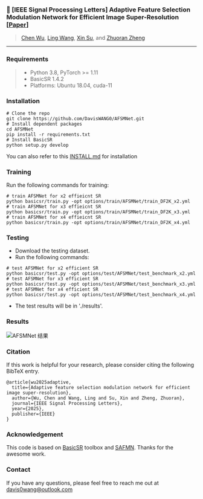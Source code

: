 ### 📖 [IEEE Signal Processing Letters] Adaptive Feature Selection Modulation Network for Efficient Image Super-Resolution [[Paper](https://ieeexplore.ieee.org/document/10909534)] <br>

> [Chen Wu](https://github.com/5chen), [Ling Wang](https://daviswang0.github.io/), [Xin Su](https://ieeexplore.ieee.org/author/37090018587), and [Zhuoran Zheng](https://scholar.google.com.hk/citations?user=pXzPL-sAAAAJ&hl=zh-CN) <br>

---
### Requirements
> - Python 3.8, PyTorch >= 1.11
> - BasicSR 1.4.2
> - Platforms: Ubuntu 18.04, cuda-11

### Installation
```
# Clone the repo
git clone https://github.com/DavisWANG0/AFSMNet.git
# Install dependent packages
cd AFSMNet
pip install -r requirements.txt
# Install BasicSR
python setup.py develop
```
You can also refer to this [INSTALL.md](https://github.com/XPixelGroup/BasicSR/blob/master/docs/INSTALL.md) for installation

### Training
Run the following commands for training:
```
# train AFSMNet for x2 effieicnt SR
python basicsr/train.py -opt options/train/AFSMNet/train_DF2K_x2.yml
# train AFSMNet for x3 effieicnt SR
python basicsr/train.py -opt options/train/AFSMNet/train_DF2K_x3.yml
# train AFSMNet for x4 effieicnt SR
python basicsr/train.py -opt options/train/AFSMNet/train_DF2K_x4.yml
```
### Testing 
- Download the testing dataset.
- Run the following commands:
```
# test AFSMNet for x2 efficient SR
python basicsr/test.py -opt options/test/AFSMNet/test_benchmark_x2.yml
# test AFSMNet for x3 efficient SR
python basicsr/test.py -opt options/test/AFSMNet/test_benchmark_x3.yml
# test AFSMNet for x4 efficient SR
python basicsr/test.py -opt options/test/AFSMNet/test_benchmark_x4.yml
```
- The test results will be in './results'.

### Results
![AFSMNet 结果](./AFSMNet/results.png)
### Citation
If this work is helpful for your research, please consider citing the following BibTeX entry.
```
@article{wu2025adaptive,
  title={Adaptive feature selection modulation network for efficient image super-resolution},
  author={Wu, Chen and Wang, Ling and Su, Xin and Zheng, Zhuoran},
  journal={IEEE Signal Processing Letters},
  year={2025},
  publisher={IEEE}
}
 ```


### Acknowledgement
This code is based on [BasicSR](https://github.com/XPixelGroup/BasicSR) toolbox and [SAFMN](https://github.com/sunny2109/SAFMN). Thanks for the awesome work.

### Contact
If you have any questions, please feel free to reach me out at davis0wang@outlook.com

